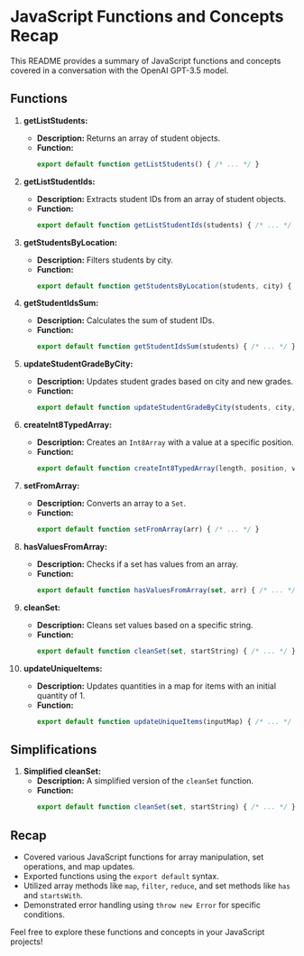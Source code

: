 # JavaScript Functions and Concepts Recap

This README provides a summary of JavaScript functions and concepts covered in a conversation with the OpenAI GPT-3.5 model.

## Functions

1. **getListStudents:**
   - **Description:** Returns an array of student objects.
   - **Function:**
     ```javascript
     export default function getListStudents() { /* ... */ }
     ```

2. **getListStudentIds:**
   - **Description:** Extracts student IDs from an array of student objects.
   - **Function:**
     ```javascript
     export default function getListStudentIds(students) { /* ... */ }
     ```

3. **getStudentsByLocation:**
   - **Description:** Filters students by city.
   - **Function:**
     ```javascript
     export default function getStudentsByLocation(students, city) { /* ... */ }
     ```

4. **getStudentIdsSum:**
   - **Description:** Calculates the sum of student IDs.
   - **Function:**
     ```javascript
     export default function getStudentIdsSum(students) { /* ... */ }
     ```

5. **updateStudentGradeByCity:**
   - **Description:** Updates student grades based on city and new grades.
   - **Function:**
     ```javascript
     export default function updateStudentGradeByCity(students, city, newGrades) { /* ... */ }
     ```

6. **createInt8TypedArray:**
   - **Description:** Creates an `Int8Array` with a value at a specific position.
   - **Function:**
     ```javascript
     export default function createInt8TypedArray(length, position, value) { /* ... */ }
     ```

7. **setFromArray:**
   - **Description:** Converts an array to a `Set`.
   - **Function:**
     ```javascript
     export default function setFromArray(arr) { /* ... */ }
     ```

8. **hasValuesFromArray:**
   - **Description:** Checks if a set has values from an array.
   - **Function:**
     ```javascript
     export default function hasValuesFromArray(set, arr) { /* ... */ }
     ```

9. **cleanSet:**
   - **Description:** Cleans set values based on a specific string.
   - **Function:**
     ```javascript
     export default function cleanSet(set, startString) { /* ... */ }
     ```

10. **updateUniqueItems:**
    - **Description:** Updates quantities in a map for items with an initial quantity of 1.
    - **Function:**
      ```javascript
      export default function updateUniqueItems(inputMap) { /* ... */ }
      ```

## Simplifications

1. **Simplified cleanSet:**
   - **Description:** A simplified version of the `cleanSet` function.
   - **Function:**
     ```javascript
     export default function cleanSet(set, startString) { /* ... */ }
     ```

## Recap

- Covered various JavaScript functions for array manipulation, set operations, and map updates.
- Exported functions using the `export default` syntax.
- Utilized array methods like `map`, `filter`, `reduce`, and set methods like `has` and `startsWith`.
- Demonstrated error handling using `throw new Error` for specific conditions.

Feel free to explore these functions and concepts in your JavaScript projects!

